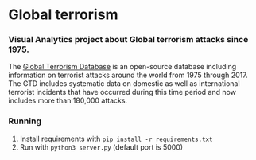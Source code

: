 # Global terrorism

### Visual Analytics project about Global terrorism attacks since 1975.

The [Global Terrorism Database](https://www.kaggle.com/START-UMD/gtd) is an open-source database including information on terrorist attacks around the world from 1975 through 2017. The GTD includes systematic data on domestic as well as international terrorist incidents that have occurred during this time period and now includes more than 180,000 attacks. 

### Running

1. Install requirements with `pip install -r requirements.txt`
2. Run with `python3 server.py` (default port is 5000)
